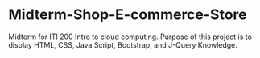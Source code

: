 # Midterm-Shop-E-commerce-Store
Midterm for ITI 200 Intro to cloud computing. Purpose of this project is to display HTML, CSS, Java Script, Bootstrap, and J-Query Knowledge.
